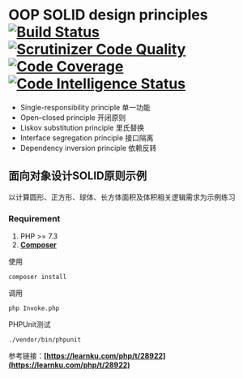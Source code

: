 # OOP SOLID design principles  [![Build Status](https://travis-ci.org/angrygun/solid.svg?branch=master)](https://travis-ci.org/angrygun/solid) [![Scrutinizer Code Quality](https://scrutinizer-ci.com/g/angrygun/solid/badges/quality-score.png?b=master)](https://scrutinizer-ci.com/g/angrygun/solid/?branch=master) [![Code Coverage](https://scrutinizer-ci.com/g/angrygun/solid/badges/coverage.png?b=master)](https://scrutinizer-ci.com/g/angrygun/solid/?branch=master) [![Code Intelligence Status](https://scrutinizer-ci.com/g/angrygun/solid/badges/code-intelligence.svg?b=master)](https://scrutinizer-ci.com/code-intelligence)

* Single-responsibility principle 单一功能
* Open–closed principle 开闭原则
* Liskov substitution principle 里氏替换
* Interface segregation principle 接口隔离 
* Dependency inversion principle 依赖反转

## 面向对象设计SOLID原则示例

以计算圆形、正方形、球体、长方体面积及体积相关逻辑需求为示例练习

### Requirement
1. PHP >= 7.3
2. **[Composer](https://getcomposer.org/)**


使用
```
composer install
```

调用
```
php Invoke.php
```

PHPUnit测试
```
./vendor/bin/phpunit
```

参考链接：**[https://learnku.com/php/t/28922](https://learnku.com/php/t/28922)**


